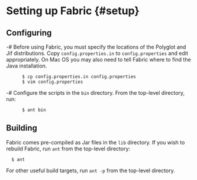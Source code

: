 Setting up Fabric {#setup}
=================

Configuring
-----------
-# Before using Fabric, you must specify the locations of the Polyglot
   and Jif distributions. Copy `config.properties.in` to
   `config.properties` and edit appropriately. On Mac OS you may also
   need to tell Fabric where to find the Java installation.
~~~
      $ cp config.properties.in config.properties
      $ vim config.properties
~~~
-# Configure the scripts in the `bin` directory. From the top-level
   directory, run:
~~~
      $ ant bin
~~~


Building
--------
Fabric comes pre-compiled as Jar files in the `lib` directory. If you
wish to rebuild Fabric, run `ant` from the top-level directory:
~~~
  $ ant
~~~
For other useful build targets, run `ant -p` from the top-level directory.
